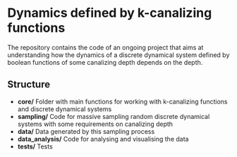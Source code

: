 # Dynamics defined by k-canalizing functions

The repository contains the code of an ongoing project that aims at understanding how the dynamics of a discrete dynamical system defined by boolean functions of some canalizing depth depends on the depth.

## Structure

  - **core/**  Folder with main functions for working with k-canalizing functions and discrete dynamical systems
  - **sampling/** Code for massive sampling random discrete dynamical systems with some requirements on canalizing depth
  - **data/** Data generated by this sampling process
  - **data_analysis/** Code for analysing and visualising the data
  - **tests/** Tests
